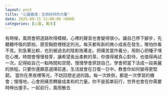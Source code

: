 ```yaml
---
layout: post
title: "心靈雞湯：互相扶持的力量"
date: 2025-09-15 12:00:00 +0000
categories: [心靈, 勵志]
---
```


有時候，風雨會把道路吹得模糊，心裡的聲音也會變得很小。讓自己停下腳步，先聽聽呼吸的節拍，感受胸腔裡穩定的光。每天都有新的微小成長在發生，哪怕你看不見。別急著比較，也別被過去的陰影拖著走。把痛苦當作養分，用耐心把種子埋在心裡。時間會慢慢發芽，讓希望長出柔軟的芽。你值得被真心對待，也值得再試一次。記得給自己一點時間和空間，慢慢學會原諒自己，學會把當下活成一段美麗的旅程。只要你還願意選擇前進，生活就會在日復一日中，教會你如何變得更堅韌。
當你在黑夜裡等光，不妨回想走過的路。每一次跌倒，都是一次學習的機會；慢慢地，心會把痛苦轉變成柔和的力量。你不是孤單前行，世界也會在你需要時伸出援手。一起前行，風雨散去